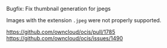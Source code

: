 Bugfix: Fix thumbnail generation for jpegs 

Images with the extension `.jpeg` were not properly supported.

https://github.com/owncloud/ocis/pull/1785
https://github.com/owncloud/ocis/issues/1490
